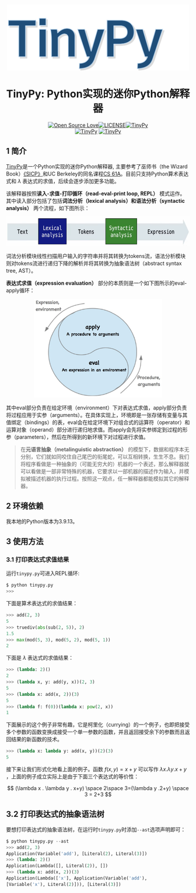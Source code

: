 <!--
 * @Descripttion: 
 * @Version: 1.0
 * @Author: ZhangHongYu
 * @Date: 2022-07-04 17:31:00
 * @LastEditors: ZhangHongYu
 * @LastEditTime: 2022-07-07 15:14:04
-->
<p align="center">
<img src="pic/logo.png" width="500" height="180">
</p>

<div align="center">

# TinyPy: Python实现的迷你Python解释器

[![Open Source Love](https://badges.frapsoft.com/os/v2/open-source.svg?v=103)](https://github.com/orion-orion/TinyPy)[![LICENSE](https://img.shields.io/github/license/orion-orion/TinyPy)](https://github.com/orion-orion/TinyPy)[![TinyPy](https://img.shields.io/github/stars/orion-orion/TinyPy?style=social)](https://github.com/orion-orion/TinyPy)
<br/>
[![TinyPy](https://img.shields.io/github/directory-file-count/orion-orion/TinyPy)](https://github.com/orion-orion/TinyPy) [![TinyPy](https://img.shields.io/github/languages/code-size/orion-orion/TinyPy)](https://github.com/orion-orion/TinyPy)
</div>

## 1 简介

[TinyPy](https://github.com/orion-orion/TinyPy)是一个Python实现的迷你Python解释器, 主要参考了巫师书（the Wizard Book）[《SICP》](https://web.mit.edu/6.001/6.037/sicp.pdf)和UC Berkeley的同名课程[CS 61A](https://inst.eecs.berkeley.edu/~cs61a/sp21/)。目前只支持Python算术表达式和 $\lambda$ 表达式的求值，后续会逐步添加更多功能。 

该解释器按照**读入-求值-打印循环（read-eval-print loop, REPL）** 模式运作。其中读入部分包括了包括**词法分析（lexical analysis）**和**语法分析（syntactic analysis）** 两个流程，如下图所示：

<p align="center">
<img src="pic/interpret_procedure.png" width="600" height="80">
</p>

词法分析模块线性扫描用户输入的字符串并将其转换为tokens流，语法分析模块则对tokens流进行递归下降的解析并将其转换为抽象语法树（abstract syntax tree, AST）。

**表达式求值（expression evaluation）** 部分的本质则是一个如下图所示的eval-apply循环：

<p align="center">
<img src="pic/eval_apply_loop.png" width="350" height="270">
</p>

其中eval部分负责在给定环境（environment）下对表达式求值，apply部分负责将过程应用于实参（arguments）。在具体实现上，环境即是一张存储有变量与其值绑定（bindings）的表，eval会在给定环境下对组合式的运算符（operator）和运算对象（operand）部分进行递归地求值。而apply会先将实参绑定到过程的形参（parameters），然后在所得到的新环境下对过程进行求值。

>在**元语言抽象（metalinguistic abstraction）** 的模型下，数据和程序本无分别，它们就如同咬住自己尾巴的衔尾蛇，可以互相转换，生生不息。我们将程序看做是一种抽象的（可能无穷大的）机器的一个表述，那么解释器就可以看做是一部非常特殊的机器，它要求以一部机器的描述作为输入，并模拟被描述机器的执行过程。按照这一观点，任一解释器都能模拟其它的解释器。

## 2 环境依赖

我本地的Python版本为3.9.13。

## 3 使用方法

### 3.1 打印表达式求值结果

运行`tinypy.py`可进入REPL循环:

```bash
$ python tinypy.py
>>> 
```

下面是算术表达式的求值结果：

```python
>>> add(2, 3)
5
>>> truediv(abs(sub(2, 5)), 2)
1.5
>>> max(mod(5, 3), mod(5, 2), mod(5, 1))
2
```

下面是 $\lambda$ 表达式的求值结果：

```python
>>> (lambda: 2)()
2
>>> (lambda x, y: add(y, x))(2, 3)
5
>>> (lambda x: add(x, 2))(3)
5
>>> (lambda f: f(0))(lambda x: pow(2, x))
1
```

下面展示的这个例子非常有趣，它是柯里化（currying）的一个例子，也即把接受多个参数的函数变换成接受一个单一参数的函数，并且返回接受余下的参数而且返回结果的新函数的技术。

```python
>>> (lambda x: lambda y: add(x, y))(2)(3)
5
```

接下来让我们形式化地看上面的例子。函数 $f(x, y)= x + y$ 可以写作 $\lambda x.\lambda y. x + y$ ，上面的例子成立实际上是由于下面三个表达式的等价性：

$$
(\lambda x . \lambda y . x+y) \space 2\space 3=(\lambda y .2+y) \space 3 = 2+3
$$

## 3.2 打印表达式的抽象语法树

要想打印表达式的抽象语法树，在运行时`tinypy.py`时添加`--ast`选项声明即可：

```python
$ python tinypy.py --ast
>>> add(2, 3)
Application(Variable('add'), [Literal(2), Literal(3)])
>>> (lambda: 2)()
Application(Lambda([], Literal(2)), [])
>>> (lambda x: add(x, 2))(3)
Application(Lambda(['x'], Application(Variable('add'),
[Variable('x'), Literal(2)])), [Literal(3)])
```

